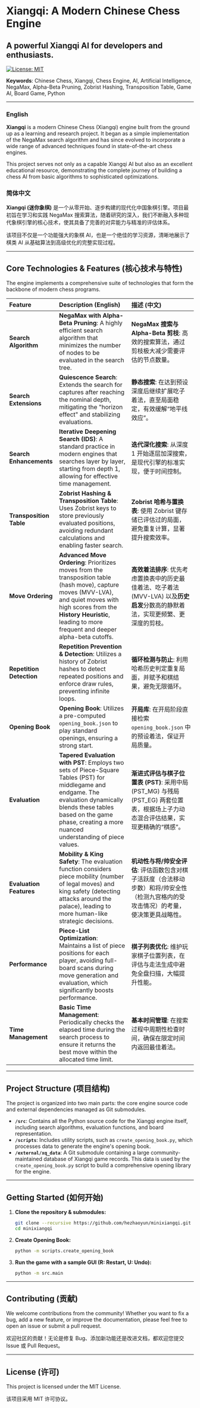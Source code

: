 # Xiangqi: A Modern Chinese Chess Engine
## A powerful Xiangqi AI for developers and enthusiasts.

[![License: MIT](https://img.shields.io/badge/License-MIT-yellow.svg)](https://opensource.org/licenses/MIT)

**Keywords**: Chinese Chess, Xiangqi, Chess Engine, AI, Artificial Intelligence, NegaMax, Alpha-Beta Pruning, Zobrist Hashing, Transposition Table, Game AI, Board Game, Python

---

### English

**Xiangqi** is a modern Chinese Chess (Xiangqi) engine built from the ground up as a learning and research project. It began as a simple implementation of the NegaMax search algorithm and has since evolved to incorporate a wide range of advanced techniques found in state-of-the-art chess engines.

This project serves not only as a capable Xiangqi AI but also as an excellent educational resource, demonstrating the complete journey of building a chess AI from basic algorithms to sophisticated optimizations.

### 简体中文

**Xiangqi (迷你象棋)** 是一个从零开始、逐步构建的现代化中国象棋引擎。项目最初旨在学习和实践 NegaMax 搜索算法，随着研究的深入，我们不断融入多种现代象棋引擎的核心技术，使其具备了完善的对弈能力与精准的评估体系。

该项目不仅是一个功能强大的象棋 AI，也是一个绝佳的学习资源，清晰地展示了棋类 AI 从基础算法到高级优化的完整实现过程。

---

## Core Technologies & Features (核心技术与特性)

The engine implements a comprehensive suite of technologies that form the backbone of modern chess programs.

| Feature | Description (English) | 描述 (中文) |
| :--- | :--- | :--- |
| **Search Algorithm** | **NegaMax with Alpha-Beta Pruning**: A highly efficient search algorithm that minimizes the number of nodes to be evaluated in the search tree. | **NegaMax 搜索与 Alpha-Beta 剪枝**: 高效的搜索算法，通过剪枝极大减少需要评估的节点数量。 |
| **Search Extensions** | **Quiescence Search**: Extends the search for captures after reaching the nominal depth, mitigating the "horizon effect" and stabilizing evaluations. | **静态搜索**: 在达到预设深度后继续扩展吃子着法，直至局面稳定，有效缓解“地平线效应”。 |
| **Search Enhancements** | **Iterative Deepening Search (IDS)**: A standard practice in modern engines that searches layer by layer, starting from depth 1, allowing for effective time management. | **迭代深化搜索**: 从深度 1 开始逐层加深搜索，是现代引擎的标准实现，便于时间控制。 |
| **Transposition Table**| **Zobrist Hashing & Transposition Table**: Uses Zobrist keys to store previously evaluated positions, avoiding redundant calculations and enabling faster search. | **Zobrist 哈希与置换表**: 使用 Zobrist 键存储已评估过的局面，避免重复计算，显著提升搜索效率。 |
| **Move Ordering** | **Advanced Move Ordering**: Prioritizes moves from the transposition table (hash move), capture moves (MVV-LVA), and quiet moves with high scores from the **History Heuristic**, leading to more frequent and deeper alpha-beta cutoffs. | **高效着法排序**: 优先考虑置换表中的历史最佳着法、吃子着法 (MVV-LVA) 以及**历史启发**分数高的静默着法，实现更频繁、更深度的剪枝。 |
| **Repetition Detection**| **Repetition Prevention & Detection**: Utilizes a history of Zobrist hashes to detect repeated positions and enforce draw rules, preventing infinite loops. | **循环检测与防止**: 利用哈希历史判定重复局面，并赋予和棋结果，避免无限循环。 |
| **Opening Book** | **Opening Book**: Utilizes a pre-computed `opening_book.json` to play standard openings, ensuring a strong start. | **开局库**: 在开局阶段直接检索 `opening_book.json` 中的预设着法，保证开局质量。 |
| **Evaluation** | **Tapered Evaluation with PST**: Employs two sets of Piece-Square Tables (PST) for middlegame and endgame. The evaluation dynamically blends these tables based on the game phase, creating a more nuanced understanding of piece values. | **渐进式评估与棋子位置表 (PST)**: 采用中局 (PST_MG) 与残局 (PST_EG) 两套位置表，根据场上子力动态混合评估结果，实现更精确的“棋感”。 |
| **Evaluation Features**| **Mobility & King Safety**: The evaluation function considers piece mobility (number of legal moves) and king safety (detecting attacks around the palace), leading to more human-like strategic decisions. | **机动性与将/帅安全评估**: 评估函数包含对棋子活跃度（合法移动步数）和将/帅安全性（检测九宫格内的受攻击情况）的考量，使决策更具战略性。 |
| **Performance** | **Piece-List Optimization**: Maintains a list of piece positions for each player, avoiding full-board scans during move generation and evaluation, which significantly boosts performance. | **棋子列表优化**: 维护玩家棋子位置列表，在评估与走法生成中避免全盘扫描，大幅提升性能。 |
| **Time Management** | **Basic Time Management**: Periodically checks the elapsed time during the search process to ensure it returns the best move within the allocated time limit. | **基本时间管理**: 在搜索过程中周期性检查时间，确保在限定时间内返回最佳着法。 |

---

## Project Structure (项目结构)

The project is organized into two main parts: the core engine source code and external dependencies managed as Git submodules.

- **`/src`**: Contains all the Python source code for the Xiangqi engine itself, including search algorithms, evaluation functions, and board representation.
- **`/scripts`**: Includes utility scripts, such as `create_opening_book.py`, which processes data to generate the engine's opening book.
- **`/external/xq_data`**: A Git submodule containing a large community-maintained database of Xiangqi game records. This data is used by the `create_opening_book.py` script to build a comprehensive opening library for the engine.

---

## Getting Started (如何开始)

1.  **Clone the repository & submodules:**
    ```bash
    git clone --recursive https://github.com/hezhaoyun/minixiangqi.git
    cd minixiangqi
    ```

2.  **Create Opening Book:**
    ```bash
    python -m scripts.create_opening_book
    ```
3.  **Run the game with a sample GUI (R: Restart, U: Undo):**
    ```bash
    python -m src.main
    ```

---

## Contributing (贡献)

We welcome contributions from the community! Whether you want to fix a bug, add a new feature, or improve the documentation, please feel free to open an issue or submit a pull request.

欢迎社区的贡献！无论是修复 Bug、添加新功能还是改进文档，都欢迎您提交 Issue 或 Pull Request。

---

## License (许可)

This project is licensed under the MIT License.

该项目采用 MIT 许可协议。